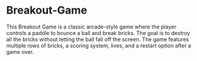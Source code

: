 # Breakout-Game
 This Breakout Game is a classic arcade-style game where the player controls a paddle to bounce a ball and break bricks. The goal is to destroy all the bricks without letting the ball fall off the screen. The game features multiple rows of bricks, a scoring system, lives, and a restart option after a game over.
